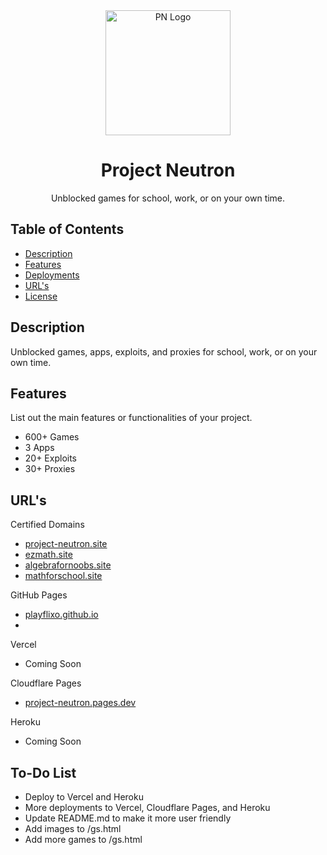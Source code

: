 <div align="center">
  <img src="https://raw.githubusercontent.com/PlayFlixo/playflixo.github.io/main/assets/images/pn-logo.png" alt="PN Logo" width="200">
  <h1>Project Neutron</h1>
  <p>Unblocked games for school, work, or on your own time.</p>
</div>

## Table of Contents

- [Description](#description)
- [Features](#features)
- [Deployments](#deployments)
- [URL's](#url's)
- [License](#license)

## Description

Unblocked games, apps, exploits, and proxies for school, work, or on your own time.

## Features

List out the main features or functionalities of your project.

- 600+ Games
- 3 Apps
- 20+ Exploits
- 30+ Proxies

## URL's

Certified Domains
- <a href="https://project-neutron.site">project-neutron.site</a>
- <a href="https://ezmath.site">ezmath.site</a>
- <a href="https://algebrafornoobs.site">algebrafornoobs.site</a>
- <a href="https://mathforschool.site">mathforschool.site</a>

GitHub Pages
- <a href="https://playflixo.github.io">playflixo.github.io</a>
- 
Vercel
- Coming Soon

Cloudflare Pages
- <a href="https://project-neutron.pages.dev">project-neutron.pages.dev</a>

Heroku
- Coming Soon

## To-Do List

- Deploy to Vercel and Heroku
- More deployments to Vercel, Cloudflare Pages, and Heroku
- Update README.md to make it more user friendly
- Add images to /gs.html
- Add more games to /gs.html
